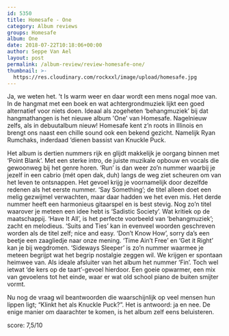 ```yaml
---
id: 5350
title: Homesafe - One
category: Album reviews
groups: Homesafe
album: One
date: 2018-07-22T10:18:06+00:00
author: Seppe Van Ael
layout: post
permalink: /album-review/review-homesafe-one/
thumbnail: >-
  https://res.cloudinary.com/rockxxl/image/upload/homesafe.jpg
---
```

Ja, we weten het. ’t Is warm weer en daar wordt een mens nogal moe van. In de hangmat met een boek en wat achtergrondmuziek lijkt een goed alternatief voor niets doen. Ideaal als zogeheten ‘behangmuziek’ bij dat hangmathangen is het nieuwe album 'One' van Homesafe. Nagelnieuw zelfs, als in debuutalbum nieuw! Homesafe kent z’n roots in Illinois en brengt ons naast een chille sound ook een bekend gezicht. Namelijk Ryan Rumchaks, inderdaad ‘dienen bassist van Knuckle Puck.

Het album is dertien nummers rijk en glijdt makkelijk je oorgang binnen met ‘Point Blank’. Met een sterke intro, de juiste muzikale opbouw en vocals die gewoonweg bij het genre horen. ‘Run’ is dan weer zo’n nummer waarbij je jezelf in een cabrio (mét open dak, duh) langs de weg ziet scheuren om van het leven te ontsnappen. Het gevoel krijg je voornamelijk door dezelfde redenen als het eerste nummer. ‘Say Something’; de titel alleen doet een melig gezwijmel verwachten, maar daar hadden we het even mis. Het derde nummer heeft een harmonieus gitaarspel en is best stevig. Nog zo’n titel waarover je meteen een idee hebt is ‘Sadistic Society’. Wat kritiek op de maatschappij. ‘Have It All’, is het perfecte voorbeeld van ‘behangmuziek’; zacht en melodieus. ‘Suits and Ties’ kan in evenveel woorden geschreven worden als de titel zelf; nice and easy. ‘Don’t Know How’, sorry da’s een beetje een zaagliedje naar onze mening. ‘Time Ain’t Free’ en ‘Get it Right’ kan je bij wegdromen. ‘Sideways Sleeper’ is zo’n nummer waarmee je meteen begrijpt wat het begrip nostalgie zeggen wil. We krijgen er spontaan heimwee van. Als ideale afsluiter van het album het nummer ‘Fin’. Toch wel ietwat ‘de kers op de taart’-gevoel hierdoor. Een goeie opwarmer, een mix van gevoelens tot het einde, waar er wat old school piano de buiten smijter vormt.

Nu nog de vraag wil beantwoorden die waarschijnlijk op veel mensen hun lippen ligt; “Klinkt het als Knuckle Puck?”. Het is antwoord: ja en nee. De enige manier om daarachter te komen, is het album zelf eens beluisteren.

score: 7,5/10
